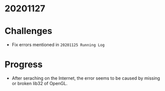 # 20201127

# Challenges
- Fix errors mentioned in `20201125 Running Log`

# Progress
- After seraching on the Internet, the error seems to be caused by missing or broken lib32 of OpenGL.
